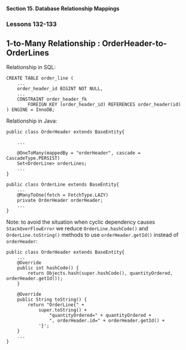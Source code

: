 #### Section 15. Database Relationship Mappings
### Lessons 132-133
##  1-to-Many Relationship : OrderHeader-to-OrderLines

Relationship in SQL:

    CREATE TABLE order_line (
        ...
        order_header_id BIGINT NOT NULL,
        ...
        CONSTRAINT order_header_fk
            FOREIGN KEY (order_header_id) REFERENCES order_header(id)
    ) ENGINE = InnoDB;

Relationship in Java: 

    public class OrderHeader extends BaseEntity{

        ...

        @OneToMany(mappedBy = "orderHeader", cascade = CascadeType.PERSIST)
        Set<OrderLine> orderLines;
        ...
    }

    public class OrderLine extends BaseEntity{
        ...
        @ManyToOne(fetch = FetchType.LAZY)
        private OrderHeader orderHeader;
        ...
    }


Note: to avoid the situation when cyclic dependency causes <code>StackOverFlowError</code>
we reduce <code>OrderLine.hashCode()</code> and <code>OrderLine.toString()</code> methods
to use <code>orderHeader.getId()</code> instead of <code>orderHeader</code>:

    public class OrderHeader extends BaseEntity{
        ...
        @Override
        public int hashCode() {
            return Objects.hash(super.hashCode(), quantityOrdered, orderHeader.getId());
        }

        @Override
        public String toString() {
            return "OrderLine{" +
                super.toString() +
                    "quantityOrdered=" + quantityOrdered +
                    ", orderHeader.id=" + orderHeader.getId() +
                '}';
        }
        ...
    }